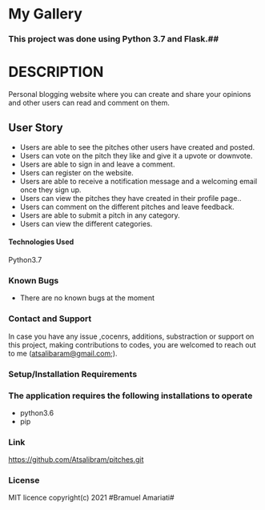 # My Gallery
### This project was done using Python 3.7  and Flask.##
# DESCRIPTION
Personal blogging website where you can create and share your opinions and other users can read and comment on them. 
## User Story
- Users are able to see the pitches other users have created and posted.
- Users can vote on the pitch they like and give it a upvote or downvote.
- Users are able to sign in and leave a comment.
- Users can register on the website.
- Users are able to receive a notification message and a welcoming email once they sign up.
- Users can view the pitches they have created in their profile page..
- Users can comment on the different pitches and leave feedback.
- Users are able to submit a pitch in any category.
- Users can view the different categories.
#### Technologies Used
Python3.7
### Known Bugs
* There are no known bugs at the moment
### Contact and Support
In case you have any issue ,cocenrs, additions, substraction or support on this project, making contributions to codes, you are welcomed to reach out to me (atsalibaram@gmail.com;).
### Setup/Installation Requirements
### The application requires the following installations to operate
* python3.6
* pip
### Link
https://github.com/Atsalibram/pitches.git
### License
 MIT licence
 copyright(c) 2021 #Bramuel Amariati#